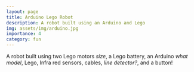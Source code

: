 ```yaml
---
layout: page
title: Arduino Lego Robot
description: A robot built using an Arduino and Lego
img: assets/img/arduino.jpg
importance: 4
category: fun
---
```


A robot built using two Lego motors *size*, a Lego battery, an Arduino *what model*, Lego, Infra red sensors, cables, *line detector?*, and a button!
